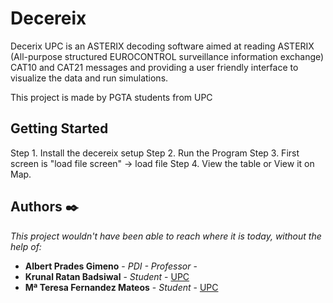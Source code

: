 # Decereix
Decerix UPC is an ASTERIX decoding software aimed at reading ASTERIX (All-purpose structured EUROCONTROL surveillance information exchange) CAT10 and CAT21 messages and providing a user friendly interface to visualize the data and run simulations.

This project is made by PGTA students from UPC

## Getting Started

Step 1. Install the decereix setup
Step 2. Run the Program
Step 3. First screen is "load file screen" -> load file
Step 4. View the table or View it on Map.
## Authors ✒️

_This project wouldn't have been able to reach where it is today, without the help of:_
* **Albert Prades Gimeno** - *PDI - Professor* -
* **Krunal Ratan Badsiwal** - *Student* - [UPC](linkedin.com/in/krunal-badsiwal)
* **Mª Teresa Fernandez Mateos** - *Student* - [UPC](linkedin.com/in/maite-fernández-a414b710a/)
